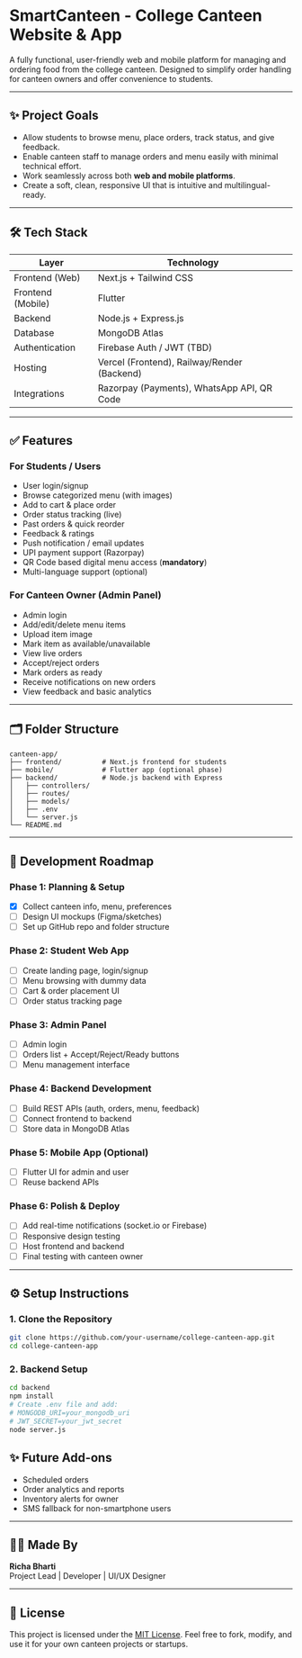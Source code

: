 # SmartCanteen - College Canteen Website & App

A fully functional, user-friendly web and mobile platform for managing and ordering food from the college canteen. Designed to simplify order handling for canteen owners and offer convenience to students.

---

## ✨ Project Goals

- Allow students to browse menu, place orders, track status, and give feedback.
- Enable canteen staff to manage orders and menu easily with minimal technical effort.
- Work seamlessly across both **web and mobile platforms**.
- Create a soft, clean, responsive UI that is intuitive and multilingual-ready.

---

## 🛠️ Tech Stack

| Layer              | Technology                                |
|--------------------|--------------------------------------------|
| Frontend (Web)     | Next.js + Tailwind CSS                     |
| Frontend (Mobile)  | Flutter                                    |
| Backend            | Node.js + Express.js                       |
| Database           | MongoDB Atlas                              |
| Authentication     | Firebase Auth / JWT (TBD)                  |
| Hosting            | Vercel (Frontend), Railway/Render (Backend)|
| Integrations       | Razorpay (Payments), WhatsApp API, QR Code|

---

## ✅ Features

### For Students / Users
- User login/signup
- Browse categorized menu (with images)
- Add to cart & place order
- Order status tracking (live)
- Past orders & quick reorder
- Feedback & ratings
- Push notification / email updates
- UPI payment support (Razorpay)
- QR Code based digital menu access (**mandatory**)
- Multi-language support (optional)

### For Canteen Owner (Admin Panel)
- Admin login
- Add/edit/delete menu items
- Upload item image
- Mark item as available/unavailable
- View live orders
- Accept/reject orders
- Mark orders as ready
- Receive notifications on new orders
- View feedback and basic analytics

---

## 🗂️ Folder Structure

```
canteen-app/
├── frontend/          # Next.js frontend for students
├── mobile/            # Flutter app (optional phase)
├── backend/           # Node.js backend with Express
│   ├── controllers/
│   ├── routes/
│   ├── models/
│   ├── .env
│   └── server.js
└── README.md
```

---

## 🧩️ Development Roadmap

### Phase 1: Planning & Setup
- [x] Collect canteen info, menu, preferences
- [ ] Design UI mockups (Figma/sketches)
- [ ] Set up GitHub repo and folder structure

### Phase 2: Student Web App
- [ ] Create landing page, login/signup
- [ ] Menu browsing with dummy data
- [ ] Cart & order placement UI
- [ ] Order status tracking page

### Phase 3: Admin Panel
- [ ] Admin login
- [ ] Orders list + Accept/Reject/Ready buttons
- [ ] Menu management interface

### Phase 4: Backend Development
- [ ] Build REST APIs (auth, orders, menu, feedback)
- [ ] Connect frontend to backend
- [ ] Store data in MongoDB Atlas

### Phase 5: Mobile App (Optional)
- [ ] Flutter UI for admin and user
- [ ] Reuse backend APIs

### Phase 6: Polish & Deploy
- [ ] Add real-time notifications (socket.io or Firebase)
- [ ] Responsive design testing
- [ ] Host frontend and backend
- [ ] Final testing with canteen owner

---

## ⚙️ Setup Instructions

### 1. Clone the Repository
```bash
git clone https://github.com/your-username/college-canteen-app.git
cd college-canteen-app
```

### 2. Backend Setup
```bash
cd backend
npm install
# Create .env file and add:
# MONGODB_URI=your_mongodb_uri
# JWT_SECRET=your_jwt_secret
node server.js
```

## ✨ Future Add-ons
- Scheduled orders
- Order analytics and reports
- Inventory alerts for owner
- SMS fallback for non-smartphone users

---

## 🙋‍♂️ Made By
**Richa Bharti**  
Project Lead | Developer | UI/UX Designer

---

## 📌 License
This project is licensed under the [MIT License](https://opensource.org/licenses/MIT). Feel free to fork, modify, and use it for your own canteen projects or startups.

